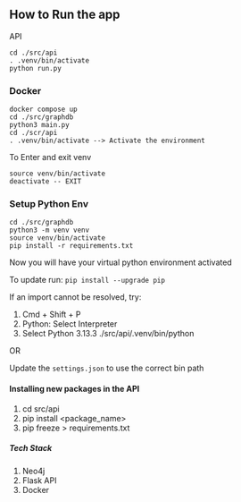## How to Run the app

API

```
cd ./src/api
. .venv/bin/activate
python run.py
```

### Docker

```
docker compose up
cd ./src/graphdb
python3 main.py
cd ./scr/api
. .venv/bin/activate --> Activate the environment
```

To Enter and exit venv

```
source venv/bin/activate
deactivate -- EXIT
```

### Setup Python Env

```
cd ./src/graphdb
python3 -m venv venv
source venv/bin/activate
pip install -r requirements.txt
```

Now you will have your virtual python environment activated

To update run: `pip install --upgrade pip`

If an import cannot be resolved, try:

1. Cmd + Shift + P
2. Python: Select Interpreter
3. Select Python 3.13.3 ./src/api/.venv/bin/python

OR

Update the `settings.json` to use the correct bin path

#### Installing new packages in the API

1. cd src/api
2. pip install <package_name>
3. pip freeze > requirements.txt

##### Tech Stack

1. Neo4j
2. Flask API
3. Docker

